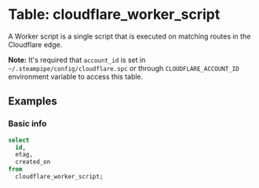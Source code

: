 # Table: cloudflare_worker_script

A Worker script is a single script that is executed on matching routes in the Cloudflare edge.

**Note:** It's required that `account_id` is set in `~/.steampipe/config/cloudflare.spc` or through `CLOUDFLARE_ACCOUNT_ID` environment variable to access this table.

## Examples

### Basic info

```sql
select
  id,
  etag,
  created_on
from
  cloudflare_worker_script;
```
